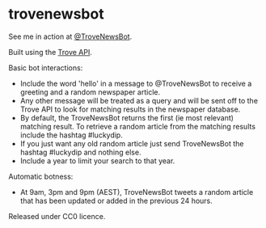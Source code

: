 trovenewsbot
============

See me in action at [@TroveNewsBot](http://twitter.com/trovenewsbot).

Built using the [Trove API](http://trove.nla.gov.au/general/api).

Basic bot interactions:

* Include the word 'hello' in a message to @TroveNewsBot to receive a greeting and a random newspaper article.
* Any other message will be treated as a query and will be sent off to the Trove API to look for matching results in the newspaper database.
* By default, the TroveNewsBot returns the first (ie most relevant) matching result. To retrieve a random article from the matching results include the hashtag #luckydip.
* If you just want any old random article just send TroveNewsBot the hashtag #luckydip and nothing else.
* Include a year to limit your search to that year.

Automatic botness:

* At 9am, 3pm and 9pm (AEST), TroveNewsBot tweets a random article that has been updated or added in the previous 24 hours.

Released under CC0 licence.
